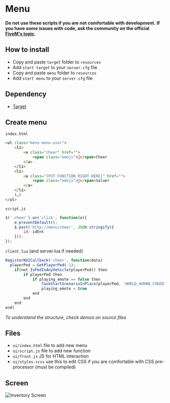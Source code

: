 # Menu

**Do not use these scripts if you are not comfortable with development.**
**If you have some issues with code, ask the community on the official [FiveM's topic](https://forum.fivem.net/t/preview-enhanced-hud/634217).**

## How to install

* Copy and paste ```target``` folder to ```resources```
* Add ```start target``` to your ```server.cfg``` file
* Copy and paste ```menu``` folder to ```resources```
* Add ```start menu``` to your ```server.cfg``` file

## Dependency
* [Target](https://github.com/Naikzer/HUD-GTAVRP/tree/master/target)

## Create menu

```index.html```
```html
<ul class="menu menu-user">
    <li>
        <a class="cheer" href="">
            <span class="emoji">👋</span>Cheer
        </a>
    </li>
    <li>
        <a class="[PUT FUNCTION RIGHT HERE]" href="">
            <span class="emoji">👋</span>Saluer
        </a>
    </li>
    (…)
</ul>
```

```script.js```
```javascript
$('.cheer').on('click', function(e){
    e.preventDefault();
    $.post('http://menu/cheer', JSON.stringify({
        id: idEnt
    }));
});
```

```client.lua``` (and server.lua if needed)
```javascript
RegisterNUICallback('cheer', function(data)
  playerPed = GetPlayerPed(-1);
    if(not IsPedInAnyVehicle(playerPed)) then
        if playerPed then
            if playing_emote == false then
                TaskStartScenarioInPlace(playerPed, 'WORLD_HUMAN_CHEERING', 0, true);
                playing_emote = true
            end
        end
    end
end)
```

*To understand the structure, check demos on source files*

## Files

* ```ui/index.html``` file to add new menu
* ```ui/script.js``` file to add new function
* ```ui/front.js``` JS for HTML interaction
* ```ui/styles.scss``` use this to edit CSS if you are comfortable with CSS pre-processor (must be compiled)

## Screen

![Inventory Screen](https://user-images.githubusercontent.com/52666643/61137488-e50f2b80-a4c5-11e9-8a87-c584f6fcd0a5.jpg)
